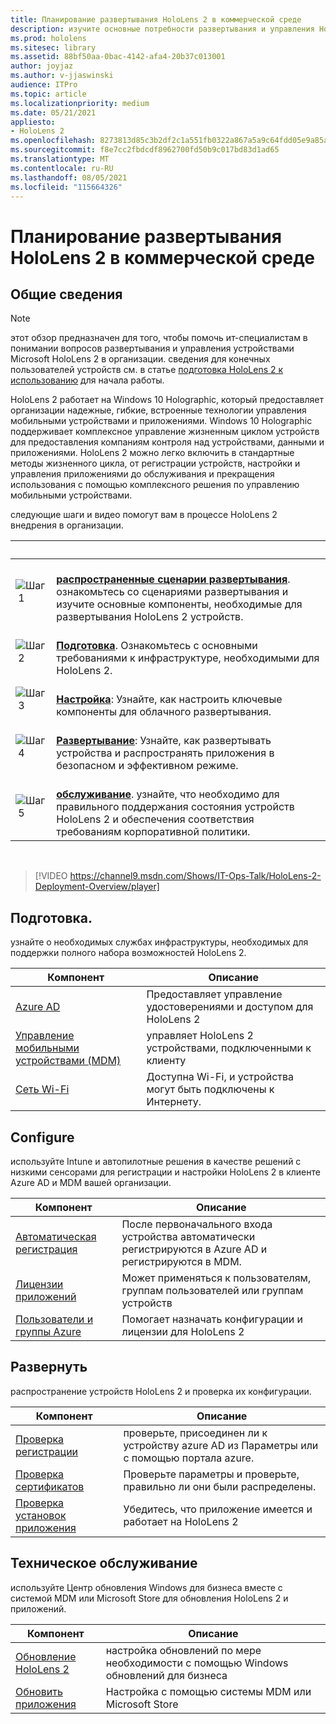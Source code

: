 ```yaml
---
title: Планирование развертывания HoloLens 2 в коммерческой среде
description: изучите основные потребности развертывания и управления HoloLens в корпоративных средах, включая инфраструктуру, azure active directory и управление мобильными устройствами.
ms.prod: hololens
ms.sitesec: library
ms.assetid: 88bf50aa-0bac-4142-afa4-20b37c013001
author: joyjaz
ms.author: v-jjaswinski
audience: ITPro
ms.topic: article
ms.localizationpriority: medium
ms.date: 05/21/2021
appliesto:
- HoloLens 2
ms.openlocfilehash: 8273813d85c3b2df2c1a551fb0322a867a5a9c64fdd05e9a85a2097b1590fb62
ms.sourcegitcommit: f8e7cc2fbdcdf8962700fd50b9c017bd83d1ad65
ms.translationtype: MT
ms.contentlocale: ru-RU
ms.lasthandoff: 08/05/2021
ms.locfileid: "115664326"
---
```

# <a name="planning-hololens-2-deployment-in-a-commercial-environment"></a>Планирование развертывания HoloLens 2 в коммерческой среде

## <a name="overview"></a>Общие сведения

> [!NOTE]
> этот обзор предназначен для того, чтобы помочь ит-специалистам в понимании вопросов развертывания и управления устройствами Microsoft HoloLens 2 в организации. сведения для конечных пользователей устройств см. в статье [подготовка HoloLens 2 к использованию](hololens2-setup.md) для начала работы.

HoloLens 2 работает на Windows 10 Holographic, который предоставляет организации надежные, гибкие, встроенные технологии управления мобильными устройствами и приложениями. Windows 10 Holographic поддерживает комплексное управление жизненным циклом устройств для предоставления компаниям контроля над устройствами, данными и приложениями. HoloLens 2 можно легко включить в стандартные методы жизненного цикла, от регистрации устройств, настройки и управления приложениями до обслуживания и прекращения использования с помощью комплексного решения по управлению мобильными устройствами.

следующие шаги и видео помогут вам в процессе HoloLens 2 внедрения в организации.

| &nbsp; | &nbsp; |
|--|--|
| ![Шаг 1](images/1green.png)| <br/> **[распространенные сценарии развертывания](hololens-requirements.md)**. ознакомьтесь со сценариями развертывания и изучите основные компоненты, необходимые для развертывания HoloLens 2 устройств. |
| ![Шаг 2](images/2green.png)| <br/> **[Подготовка](#prepare)**. Ознакомьтесь с основными требованиями к инфраструктуре, необходимыми для HoloLens 2. |
| ![Шаг 3](images/3green.png) | <br/> **[Настройка](#configure)**: Узнайте, как настроить ключевые компоненты для облачного развертывания. |
| ![Шаг 4](images/4green.png) | <br/> **[Развертывание](#deploy)**: Узнайте, как развертывать устройства и распространять приложения в безопасном и эффективном режиме. |
| ![Шаг 5](images/5green.png) | <br/> **[обслуживание](#maintain)**. узнайте, что необходимо для правильного поддержания состояния устройств HoloLens 2 и обеспечения соответствия требованиям корпоративной политики. |

<br/>

> [!VIDEO https://channel9.msdn.com/Shows/IT-Ops-Talk/HoloLens-2-Deployment-Overview/player]

## <a name="prepare"></a>Подготовка.

узнайте о необходимых службах инфраструктуры, необходимых для поддержки полного набора возможностей HoloLens 2.

| Компонент | Описание |
|-----------|------------|
| [Azure AD](hololens-identity.md) | Предоставляет управление удостоверениями и доступом для HoloLens 2  |
| [Управление мобильными устройствами (MDM)](hololens-mdm-configure.md)| управляет HoloLens 2 устройствами, подключенными к клиенту  |
| [Сеть Wi-Fi](hololens-commercial-infrastructure.md)| Доступна Wi-Fi, и устройства могут быть подключены к Интернету.  |

## <a name="configure"></a>Configure

используйте Intune и автопилотные решения в качестве решений с низкими сенсорами для регистрации и настройки HoloLens 2 в клиенте Azure AD и MDM вашей организации.

| Компонент | Описание |
|-----------|------------|
| [Автоматическая регистрация](hololens-enroll-mdm.md#auto-enrollment-in-mdm) | После первоначального входа устройства автоматически регистрируются в Azure AD и регистрируются в MDM.  |
| [Лицензии приложений](hololens2-cloud-connected-configure.md#application-licenses)| Может применяться к пользователям, группам пользователей или группам устройств  |
| [Пользователи и группы Azure](hololens2-cloud-connected-configure.md#azure-users-and-groups) | Помогает назначать конфигурации и лицензии для HoloLens 2  |

## <a name="deploy"></a>Развернуть

распространение устройств HoloLens 2 и проверка их конфигурации. 

| Компонент | Описание |
|-----------|------------|
| [Проверка регистрации](hololens2-corp-connected-deploy.md#enrollment-validation) | проверьте, присоединен ли к устройству azure AD из Параметры или с помощью портала azure. |
| [Проверка сертификатов](hololens2-corp-connected-deploy.md#wi-fi-certificate-validation) | Проверьте параметры и проверьте, правильно ли они были распределены. |
| [Проверка установок приложения](hololens2-corp-connected-deploy.md#validate-lob-app-install) | Убедитесь, что приложение имеется и работает на HoloLens 2 |

## <a name="maintain"></a>Техническое обслуживание

используйте Центр обновления Windows для бизнеса вместе с системой MDM или Microsoft Store для обновления HoloLens 2 и приложений.

| Компонент | Описание |
|-----------|------------|
| [Обновление HoloLens 2](hololens-updates.md) | настройка обновлений по мере необходимости с помощью Windows обновлений для бизнеса |
| [Обновить приложения](app-deploy-overview.md) | Настройка с помощью системы MDM или Microsoft Store
